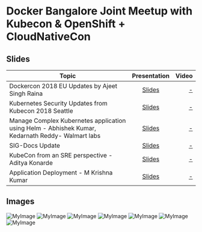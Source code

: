 # Docker Bangalore Joint Meetup with Kubecon & OpenShift + CloudNativeCon

## Slides


| Topic        | Presentation          | Video  |
| ------------- |:-------------:| -----:|
| Dockercon 2018 EU Updates by Ajeet Singh Raina| [Slides](https://www.slideshare.net/ajeetraina/dockercon-2018-eu-updates) | [ - ]() |
| Kubernetes Security Updates from Kubecon 2018 Seattle | [Slides](https://www.slideshare.net/surajssd009005/kubernetes-security-updates-from-kubecon-2018-seattle) | [- ]() |
| Manage Complex Kubernetes application using Helm - Abhishek Kumar, Kedarnath Reddy- Walmart labs | [Slides]() | [ - ]() |
| SIG-Docs Update | [Slides]() | [ - ]() |
| KubeCon from an SRE perspective - Aditya Konarde | [Slides]() | [ - ]() |
| Application Deployment - M Krishna Kumar | [Slides]() | [ - ]() |

## Images

![MyImage](https://github.com/collabnix/dockerbangalore/blob/master/slides/2018-01-19-JointMeetup-Dockercon-Kubecon-Updates/images/600_477936479.jpeg)
![MyImage](https://github.com/collabnix/dockerbangalore/blob/master/slides/2018-01-19-JointMeetup-Dockercon-Kubecon-Updates/images/600_477936488.jpeg)
![MyImage](https://github.com/collabnix/dockerbangalore/blob/master/slides/2018-01-19-JointMeetup-Dockercon-Kubecon-Updates/images/600_477936494.jpeg)
![MyImage](https://github.com/collabnix/dockerbangalore/blob/master/slides/2018-01-19-JointMeetup-Dockercon-Kubecon-Updates/images/600_477936495.jpeg)
![MyImage](https://github.com/collabnix/dockerbangalore/blob/master/slides/2018-01-19-JointMeetup-Dockercon-Kubecon-Updates/images/600_477936498.jpeg)
![MyImage](https://github.com/collabnix/dockerbangalore/blob/master/slides/2018-01-19-JointMeetup-Dockercon-Kubecon-Updates/images/600_477936496.jpeg)
![MyImage](https://github.com/collabnix/dockerbangalore/blob/master/slides/2018-01-19-JointMeetup-Dockercon-Kubecon-Updates/images/600_477959265.jpeg)
